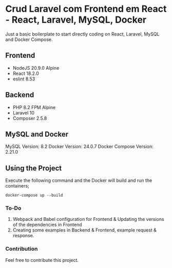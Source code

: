 # Crud Laravel com Frontend em React - React, Laravel, MySQL, Docker
Just a basic boilerplate to start directly coding on React, Laravel, MySQL and Docker Compose.

## Frontend
- NodeJS 20.9.0 Alpine
- React 18.2.0
- eslint 8.53

## Backend
- PHP 8.2 FPM Alpine
- Laravel 10
- Composer 2.5.8

## MySQL and Docker

MySQL Version: 8.2
Docker Version: 24.0.7
Docker Compose Version: 2.21.0

## Using the Project

Execute the following command and the Docker will build and run the containers;

```
docker-compose up --build
```

### To-Do

1. Webpack and Babel configuration for Frontend & Updating the versions of the dependencies in Frontend
2. Creating some examples in Backend & Frontend, example request & response.

### Contribution

Feel free to contribute this project.